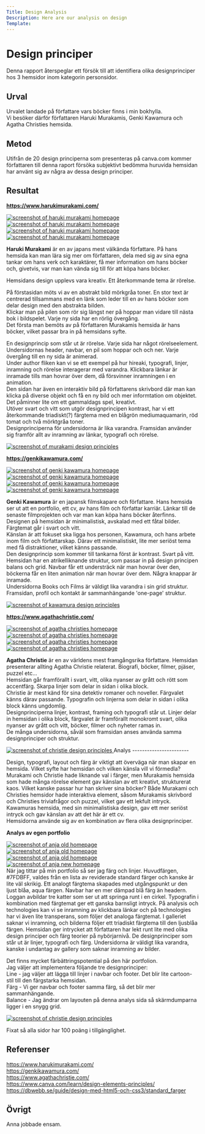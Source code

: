 ```yaml
---
Title: Design Analysis
Description: Here are our analysis on design
Template: 
---
```


Design principer
=======================

Denna rapport återspeglar ett försök till att identifiera olika designprinciper hos 3 hemsidor inom kategorin personsidor.

Urval
-----------------------

Urvalet landade på författare vars böcker finns i min bokhylla.  
Vi besöker därför författaren Haruki Murakamis, Genki Kawamura och Agatha Christies hemsida.  

Metod
-----------------------

Utifrån de 20 design principerna som presenteras på canva.com kommer författaren till denna raport försöka subjektivt bedömma huruvida hemsidan har använt sig av några av dessa design principer.  

Resultat
-----------------------

**https://www.harukimurakami.com/**  
  
<div class="design-container">
    <div class="design-item">
    <a href="%base_url%/image/murakami1.png" target="_blank" aria-label="screenshot">
        <picture>
            <source media="(min-width:721px)" srcset="%base_url%/image/murakami1.png?w=25%&q=10">
            <source media="(min-width:500px)" srcset="%base_url%/image/murakami1.png?q=10">
            <img src="%base_url%/assets/img/murakami1.png" alt="screenshot of haruki murakami homepage">
        </picture>
    </a>
    </div>
    <div class="design-item">
    <a href="%base_url%/image/murakami10.png" target="_blank" aria-label="screenshot">
        <picture>
            <source media="(min-width:721px)" srcset="%base_url%/image/murakami10.png?w=25%&q=10">
            <source media="(min-width:500px)" srcset="%base_url%/image/murakami10.png?q=10">
            <img src="%base_url%/assets/img/murakami10.png" alt="screenshot of haruki murakami homepage">
        </picture>
    </a>
    </div>
    <div class="design-item">
    <a href="%base_url%/image/murakami8.png" target="_blank" aria-label="screenshot">
        <picture>
            <source media="(min-width:721px)" srcset="%base_url%/image/murakami8.png?w=25%&q=10">
            <source media="(min-width:500px)" srcset="%base_url%/image/murakami8.png?q=10">
            <img src="%base_url%/assets/img/murakami8.png" alt="screenshot of haruki murakami homepage">
        </picture>
    </a>
    </div>
    <div class="design-item">
    <a href="%base_url%/image/murakami5.png" target="_blank" aria-label="screenshot">
        <picture>
            <source media="(min-width:721px)" srcset="%base_url%/image/murakami5.png?w=25%&q=10">
            <source media="(min-width:500px)" srcset="%base_url%/image/murakami5.png?q=10">
            <img src="%base_url%/assets/img/murakami5.png" alt="screenshot of haruki murakami homepage">
        </picture>
    </a>
    </div>
</div>
  
**Haruki Murakami** är en av japans mest välkända författare. På hans hemsida kan man lära sig mer om författaren, dela med sig av sina egna tankar om hans verk och karaktärer, få mer information om hans böcker och, givetvis, var man kan vända sig till för att köpa hans böcker.  
  
Hemsidans design upplevs vara kreativ. Ett återkommande tema är rörelse.  

På förstasidan möts vi av en abstrakt bild mörkgråa toner. En stor text är centrerad tillsammans med en länk som leder till en av hans böcker som delar design med den abstrakta bilden.  
Klickar man på pilen som rör sig längst ner på hoppar man vidare till nästa bok i bildspelet. Varje ny sida har en rörlig övergång.  
Det första man bemöts av på författaren Murakamis hemsida är hans böcker, vilket passar bra in på hemsidans syfte.  
  
En designprincip som står ut är rörelse. Varje sida har något rörelseelement. Undersidornas header, navbar, en pil som hoppar och och ner. Varje övergång till en ny sida är animerad.  
Under author fliken kan vi se ett exempel på hur hireaki, typografi, linjer, inramning och rörelse interagerar med varandra. Klickbara länkar är inramade tills man hovrar över dem, då försvinner inramningen i en animation.  
Den sidan har även en interaktiv bild på författarens skrivbord där man kan klicka på diverse objekt och få en ny bild och mer informtation om objektet. Det påminner lite om ett gammaldags spel, kreativt.  
Utöver svart och vitt som utgör designprincipen kontrast, har vi ett återkommande triadiskt(?) färgtema med en blågrön mediumaquamarin, röd tomat och två mörktgråa toner.  
Designprinciperna för undersidorna är lika varandra. Framsidan använder sig framför allt av inramning av länkar, typografi och rörelse.  
  
<a href="%base_url%/image/murakamidesign.png" target="_blank" aria-label="screenshot">
    <picture>
        <source media="(min-width:721px)" srcset="%base_url%/image/murakamidesign.png?w=25%&q=10">
        <source media="(min-width:500px)" srcset="%base_url%/image/murakamidesign.png?q=10">
        <img src="%base_url%/assets/img/murakamidesign.png" alt="screenshot of murakami design principles">
    </picture>
</a>
  
**https://genkikawamura.com/**
  
<div class="design-container">
    <div class="design-item">
    <a href="%base_url%/image/genki1.png" target="_blank" aria-label="screenshot">
        <picture>
            <source media="(min-width:721px)" srcset="%base_url%/image/genki1.png?w=25%&q=10">
            <source media="(min-width:500px)" srcset="%base_url%/image/genki1.png?q=10">
            <img src="%base_url%/assets/img/genki1.png" alt="screenshot of genki kawamura homepage">
        </picture>
    </a>
    </div>
    <div class="design-item">
    <a href="%base_url%/image/genki2.png" target="_blank" aria-label="screenshot">
        <picture>
            <source media="(min-width:721px)" srcset="%base_url%/image/genki2.png?w=25%&q=10">
            <source media="(min-width:500px)" srcset="%base_url%/image/genki2.png?q=10">
            <img src="%base_url%/assets/img/genki2.png" alt="screenshot of genki kawamura homepage">
        </picture>
    </a>
    </div>
    <div class="design-item">
    <a href="%base_url%/image/genki3.png" target="_blank" aria-label="screenshot">
        <picture>
            <source media="(min-width:721px)" srcset="%base_url%/image/genki3.png?w=25%&q=10">
            <source media="(min-width:500px)" srcset="%base_url%/image/genki3.png?q=10">
            <img src="%base_url%/assets/img/genki3.png" alt="screenshot of genki kawamura homepage">
        </picture>
    </a>
    </div>
    <div class="design-item">
    <a href="%base_url%/image/genki4.png" target="_blank" aria-label="screenshot">
        <picture>
            <source media="(min-width:721px)" srcset="%base_url%/image/genki4.png?w=25%&q=10">
            <source media="(min-width:500px)" srcset="%base_url%/image/genki4.png?q=10">
            <img src="%base_url%/assets/img/genki4.png" alt="screenshot of genki kawamura homepage">
        </picture>
    </a>
    </div>
</div>
  
**Genki Kawamura** är en japansk filmskapare och författare. Hans hemsida ser ut att en portfolio, ett cv, av hans film och författar karriär. Länkar till de senaste filmprojekten och var man kan köpa hans böcker återfinns.  
Designen på hemsidan är minimalistisk, avskalad med ett fåtal bilder. Färgtemat går i svart och vitt.  
Känslan är att fokuset ska ligga hos personen, Kawamura, och hans arbete inom film och författarskap. Därav ett minimalistiskt, lite mer seriöst tema med få distraktioner, vilket känns passande.  
Den designprincip som kommer till tankarna först är kontrast. Svart på vitt. Hemsidan har en atrikelliknande struktur, som passar in på design principen balans och grid. Navbar får ett understräck när man hovrar över den, böckerna får en liten animation när man hovrar över dem. Några knappar är inramade.  
Undersidorna Books och Films är väldigt lika varandra i sin grid struktur. Framsidan, profil och kontakt är sammanhängande 'one-page' struktur.
  
<a href="%base_url%/image/kawamuradesign.png" target="_blank" aria-label="screenshot">
    <picture>
        <source media="(min-width:721px)" srcset="%base_url%/image/kawamuradesign.png?w=25%&q=10">
        <source media="(min-width:500px)" srcset="%base_url%/image/kawamuradesign.png?q=10">
        <img src="%base_url%/assets/img/kawamuradesign.png" alt="screenshot of kawamura design principles">
    </picture>
</a>
  
**https://www.agathachristie.com/**
<div class="design-container">
    <div class="design-item">
    <a href="%base_url%/image/agatha1.png" target="_blank" aria-label="screenshot">
        <picture>
            <source media="(min-width:721px)" srcset="%base_url%/image/agatha1.png?w=25%&q=10">
            <source media="(min-width:500px)" srcset="%base_url%/image/agatha1.png?q=10">
            <img src="%base_url%/assets/img/agatha1.png" alt="screenshot of agatha christies homepage">
        </picture>
    </a>
    </div>
    <div class="design-item">
    <a href="%base_url%/image/agatha2.png" target="_blank" aria-label="screenshot">
        <picture>
            <source media="(min-width:721px)" srcset="%base_url%/image/agatha2.png?w=25%&q=10">
            <source media="(min-width:500px)" srcset="%base_url%/image/agatha2.png?q=10">
            <img src="%base_url%/assets/img/agatha2.png" alt="screenshot of agatha christies homepage">
        </picture>
    </a>
    </div>
    <div class="design-item">
    <a href="%base_url%/image/agatha3.png" target="_blank" aria-label="screenshot">
        <picture>
            <source media="(min-width:721px)" srcset="%base_url%/image/agatha3.png?w=25%&q=10">
            <source media="(min-width:500px)" srcset="%base_url%/image/agatha3.png?q=10">
            <img src="%base_url%/assets/img/agatha3.png" alt="screenshot of agatha christies homepage">
        </picture>
    </a>
    </div>
    <div class="design-item">
    <a href="%base_url%/image/agatha4.png" target="_blank" aria-label="screenshot">
        <picture>
            <source media="(min-width:721px)" srcset="%base_url%/image/agatha4.png?w=25%&q=10">
            <source media="(min-width:500px)" srcset="%base_url%/image/agatha4.png?q=10">
            <img src="%base_url%/assets/img/agatha4.png" alt="screenshot of agatha christies homepage">
        </picture>
    </a>
    </div>
</div>
  
**Agatha Christie** är en av världens mest framgångsrika författare. Hemsidan presenterar allting Agatha Christie relaterat. Biografi, böcker, filmer, pjäser, puzzel etc...  
Hemsidan går framförallt i svart, vitt, olika nyanser av grått och rött som accentfärg. Skarpa linjer som delar in sidan i olika block.  
Christie är mest känd för sina detektiv romaner och noveller. Färgvalet känns därav passande. Typografin och linjerna som delar in sidan i olika block känns ungdomlig.  
Designprinciperna linjer, kontrast, framing och typografi står ut. Linjer delar in hemsidan i olika block, färgvalet är framförallt monokromt svart, olika nyanser av grått och vitt, böcker, filmer och nyheter ramas in.  
De många undersidorna, såväl som framsidan anses använda samma designprinciper och struktur.
  
<a href="%base_url%/image/christiedesign.png" target="_blank" aria-label="screenshot">
    <picture>
        <source media="(min-width:721px)" srcset="%base_url%/image/christiedesign.png?w=25%&q=10&area=0,8,0,0">
        <source media="(min-width:500px)" srcset="%base_url%/image/christiedesign.png?q=10">
        <img src="%base_url%/assets/img/christiedesign.png" alt="screenshot of christie design principles">
    </picture>
</a>
Analys
-----------------------

Design, typografi, layout och färg är viktigt att överväga när man skapar en hemsida. Vilket syfte har hemsidan och vilken känsla vill vi förmedla?  
Murakami och Christie hade liknande val i färger, men Murakamis hemsida som hade många rörelse element gav känslan av ett kreativt, strukturerat kaos. Vilket kanske passar hur han skriver sina böcker? Både Murakami och Christies hemsidor hade interaktiva element, såsom Murakamis skrivbord och Christies triviafrågor och puzzel, vilket gav ett lekfult intryck.  
Kawamuras hemsida, med sin minimalistiska design, gav ett mer seriöst intryck och gav känslan av att det här är ett cv.  
Hemsidorna använde sig av en kombination av flera olika designprinciper. 

**Analys av egen portfolio**  
  
<div class="design-container">
    <div class="design-item">
    <a href="%base_url%/image/anja1.png" target="_blank" aria-label="screenshot">
        <picture>
            <source media="(min-width:721px)" srcset="%base_url%/image/anja1.png?w=25%&q=10">
            <source media="(min-width:500px)" srcset="%base_url%/image/anja1.png?q=10">
            <img src="%base_url%/assets/img/anja1.png" alt="screenshot of anja old homepage">
        </picture>
    </a>
    </div>
    <div class="design-item">
    <a href="%base_url%/image/anja2.png" target="_blank" aria-label="screenshot">
        <picture>
            <source media="(min-width:721px)" srcset="%base_url%/image/anja2.png?w=25%&q=10">
            <source media="(min-width:500px)" srcset="%base_url%/image/anja2.png?q=10">
            <img src="%base_url%/assets/img/anja2.png" alt="screenshot of anja old homepage">
        </picture>
    </a>
    </div>
    <div class="design-item">
    <a href="%base_url%/image/anja3.png" target="_blank" aria-label="screenshot">
        <picture>
            <source media="(min-width:721px)" srcset="%base_url%/image/anja3.png?w=25%&q=10">
            <source media="(min-width:500px)" srcset="%base_url%/image/anja3.png?q=10">
            <img src="%base_url%/assets/img/anja3.png" alt="screenshot of anja old homepage">
        </picture>
    </a>
    </div>
    <div class="design-item">
    <a href="%base_url%/image/anja4.png" target="_blank" aria-label="screenshot">
        <picture>
            <source media="(min-width:721px)" srcset="%base_url%/image/anja4.png?w=25%&q=10">
            <source media="(min-width:500px)" srcset="%base_url%/image/anja4.png?q=10">
            <img src="%base_url%/assets/img/anja4.png" alt="screenshot of anja new homepage">
        </picture>
    </a>
    </div>
</div>
När jag tittar på min portfolio så ser jag färg och linjer. Huvudfärgen, #7FDBFF, valdes från en lista av reviderade standard färger och kanske är lite väl skrikig.  
Ett analogt färgtema skapades med utgångspunkt ur den ljust blåa, aqua färgen. Navbar har en mer dämpad blå färg än headern. Loggan avbildar tre katter som ser ut att springa runt i en cirkel. Typografin i kombination med färgtemat ger ett ganska barnsligt intryck. På analysis och technologies kan vi se inramning av klickbara länkar och på technologies har vi även lite transperans, som följer det analoga färgtemat.  
I galleriet saknar vi inramning, och bilderna följer ett triadiskt färgtema till den ljusblåa färgen.  
Hemsidan ger intrycket att författaren har lekt runt lite med olika design principer och färg teorier på nybörjarnivå.  
De designprinciper som står ut är linjer, typografi och färg. Undersidorna är väldigt lika varandra, kanske i undantag av gallery som saknar inramning av bilder.  
  
Det finns mycket färbättringspotential på den här portfolion.  
Jag väljer att implementera följande tre designprinciper:  
Line - jag väljer att lägga till linjer i navbar och footer. Det blir lite cartoon-stil till den färgstarka hemsidan.  
Färg - Vi ger navbar och footer samma färg, så det blir mer sammanhängande.  
Balance - Jag ändrar om layouten på denna analys sida så skärmdumparna ligger i en snygg grid.
  
<a href="%base_url%/image/anjadesign.png" target="_blank" aria-label="screenshot">
    <picture>
        <source media="(min-width:721px)" srcset="%base_url%/image/anjadesign.png?w=25%&q=10">
        <source media="(min-width:500px)" srcset="%base_url%/image/anjadesign.png?q=10">
        <img src="%base_url%/assets/img/anjadesign.png" alt="screenshot of christie design principles">
    </picture>
</a>
  
Fixat så alla sidor har 100 poäng i tillgänglighet.  

Referenser
-----------------------
https://www.harukimurakami.com/  
https://genkikawamura.com/  
https://www.agathachristie.com/  
https://www.canva.com/learn/design-elements-principles/  
https://dbwebb.se/guide/design-med-html5-och-css3/standard_farger  


Övrigt
-----------------------

Anna jobbade ensam.